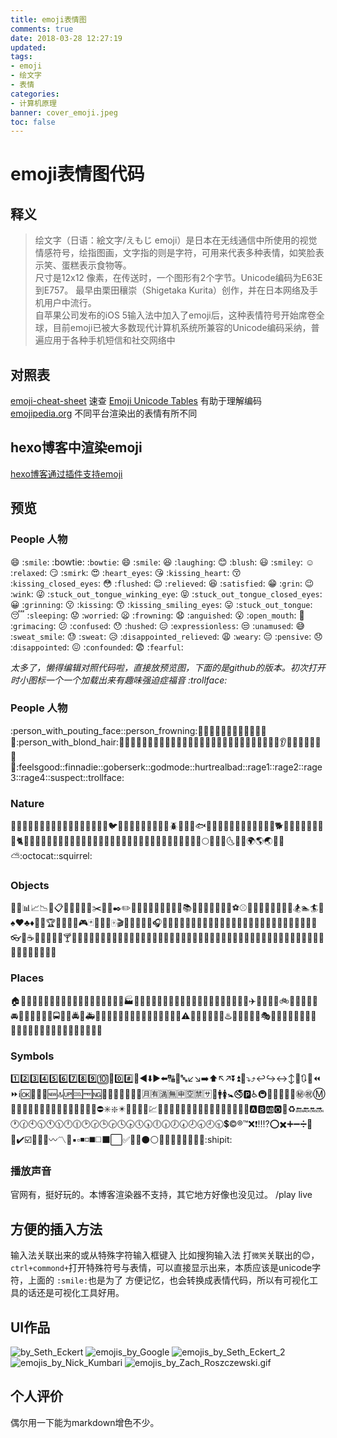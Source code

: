 ```yaml
---
title: emoji表情图
comments: true
date: 2018-03-28 12:27:19
updated:
tags:
- emoji
- 绘文字
- 表情
categories:
- 计算机原理
banner: cover_emoji.jpeg
toc: false
---
```

# emoji表情图代码
## 释义
>绘文字（日语：絵文字/えもじ emoji）是日本在无线通信中所使用的视觉情感符号，绘指图画，文字指的则是字符，可用来代表多种表情，如笑脸表示笑、蛋糕表示食物等。  
尺寸是12x12 像素，在传送时，一个图形有2个字节。Unicode编码为E63E到E757。
最早由栗田穰崇（Shigetaka Kurita）创作，并在日本网络及手机用户中流行。  
自苹果公司发布的iOS 5输入法中加入了emoji后，这种表情符号开始席卷全球，目前emoji已被大多数现代计算机系统所兼容的Unicode编码采纳，普遍应用于各种手机短信和社交网络中
## 对照表
[emoji-cheat-sheet](https://www.webpagefx.com/tools/emoji-cheat-sheet/) 速查
[Emoji Unicode Tables](https://apps.timwhitlock.info/emoji/tables/unicode) 有助于理解编码
[emojipedia.org](https://emojipedia.org/) 不同平台渲染出的表情有所不同

## hexo博客中渲染emoji
[hexo博客通过插件支持emoji](http://localhost:4000/2018/03/29/hexo%E5%AE%89%E8%A3%85%E4%BD%BF%E7%94%A8/)

## 预览
### People 人物
<!--emoji渲染插件会将：转移成html展示出来，所以用html转移标签 &#58； 表示冒号)-->
:smile:   &#58;`smile`&#58;
:bowtie: &#58;`bowtie`&#58;
:smile: &#58;`smile`&#58;
:laughing: &#58;`laughing`&#58;
:blush: &#58;`blush`&#58;
:smiley: &#58;`smiley`&#58;
:relaxed: &#58;`relaxed`&#58;
:smirk: &#58;`smirk`&#58;
:heart_eyes: &#58;`heart_eyes`&#58;
:kissing_heart: &#58;`kissing_heart`&#58;
:kissing_closed_eyes: &#58;`kissing_closed_eyes`&#58;
:flushed: &#58;`flushed`&#58;
:relieved: &#58;`relieved`&#58;
:satisfied: &#58;`satisfied`&#58;
:grin: &#58;`grin`&#58;
:wink: &#58;`wink`&#58;
:stuck_out_tongue_winking_eye: &#58;`stuck_out_tongue_winking_eye`&#58;
:stuck_out_tongue_closed_eyes: &#58;`stuck_out_tongue_closed_eyes`&#58;
:grinning: &#58;`grinning`&#58;
:kissing: &#58;`kissing`&#58;
:kissing_smiling_eyes: &#58;`kissing_smiling_eyes`&#58;
:stuck_out_tongue: &#58;`stuck_out_tongue`&#58;
:sleeping: &#58;`sleeping`&#58;
:worried: &#58;`worried`&#58;
:frowning: &#58;`frowning`&#58;
:anguished: &#58;`anguished`&#58;
:open_mouth: &#58;`open_mouth`&#58;
:grimacing: &#58;`grimacing`&#58;
:confused: &#58;`confused`&#58;
:hushed: &#58;`hushed`&#58;
:expressionless: &#58;`expressionless`&#58;
:unamused: &#58;`unamused`&#58;
:sweat_smile: &#58;`sweat_smile`&#58;
:sweat: &#58;`sweat`&#58;
:disappointed_relieved: &#58;`disappointed_relieved`&#58;
:weary: &#58;`weary`&#58;
:pensive: &#58;`pensive`&#58;
:disappointed: &#58;`disappointed`&#58;
:confounded: &#58;`confounded`&#58;
:fearful: &#58;`fearful`&#58;



*太多了，懒得编辑对照代码啦，直接放预览图，下面的是github的版本。初次打开时小图标一个一个加载出来有趣味强迫症福音 :trollface:*

<!--方法一：ide 查找，勾选正则匹配，搜 \n,全局替换。 方法二：python replace('\n','')-->
### People 人物 
:person_with_pouting_face::person_frowning::bow::couplekiss::couple_with_heart::massage::haircut::nail_care::boy::girl::woman::man::baby::older_woman::older_man::person_with_blond_hair::man_with_gua_pi_mao::man_with_turban::construction_worker::cop::angel::princess::smiley_cat::smile_cat::heart_eyes_cat::kissing_cat::smirk_cat::scream_cat::crying_cat_face::joy_cat::pouting_cat::japanese_ogre::japanese_goblin::see_no_evil::hear_no_evil::speak_no_evil::guardsman::skull::feet::lips::kiss::droplet::ear::eyes::nose::tongue::love_letter::bust_in_silhouette::busts_in_silhouette::speech_balloon::thought_balloon::feelsgood::finnadie::goberserk::godmode::hurtrealbad::rage1::rage2::rage3::rage4::suspect::trollface:
### Nature
:frog::tiger::koala::bear::pig::pig_nose::cow::boar::monkey_face::monkey::horse::racehorse::camel::sheep::elephant::panda_face::snake::bird::baby_chick::hatched_chick::hatching_chick::chicken::penguin::turtle::bug::honeybee::ant::beetle::snail::octopus::tropical_fish::fish::whale::whale2::dolphin::cow2::ram::rat::water_buffalo::tiger2::rabbit2::dragon::goat::rooster::dog2::pig2::mouse2::ox::dragon_face::blowfish::crocodile::dromedary_camel::leopard::cat2::poodle::paw_prints::bouquet::cherry_blossom::tulip::four_leaf_clover::rose::sunflower::hibiscus::maple_leaf::leaves::fallen_leaf::herb::mushroom::cactus::palm_tree::evergreen_tree::deciduous_tree::chestnut::seedling::blossom::ear_of_rice::shell::globe_with_meridians::sun_with_face::full_moon_with_face::new_moon_with_face::new_moon::waxing_crescent_moon::first_quarter_moon::waxing_gibbous_moon::full_moon::waning_gibbous_moon::last_quarter_moon::waning_crescent_moon::last_quarter_moon_with_face::first_quarter_moon_with_face::crescent_moon::earth_africa::earth_americas::earth_asia::volcano::milky_way::partly_sunny::octocat::squirrel:
### Objects
:page_with_curl::bookmark_tabs::bar_chart::chart_with_upwards_trend::chart_with_downwards_trend::scroll::clipboard::calendar::date::card_index::file_folder::open_file_folder::scissors::pushpin::paperclip::black_nib::pencil2::straight_ruler::triangular_ruler::closed_book::green_book::blue_book::orange_book::notebook::notebook_with_decorative_cover::ledger::books::bookmark::name_badge::microscope::telescope::newspaper::football::basketball::soccer::baseball::tennis::8ball::rugby_football::bowling::golf::mountain_bicyclist::bicyclist::horse_racing::snowboarder::swimmer::surfer::ski::spades::hearts::clubs::diamonds::gem::ring::trophy::musical_score::musical_keyboard::violin::space_invader::video_game::black_joker::flower_playing_cards::game_die::dart::mahjong::clapper::memo::pencil::book::art::microphone::headphones::trumpet::saxophone::guitar::shoe::sandal::high_heel::lipstick::boot::shirt::tshirt::necktie::womans_clothes::dress::running_shirt_with_sash::jeans::kimono::bikini::ribbon::tophat::crown::womans_hat::mans_shoe::closed_umbrella::briefcase::handbag::pouch::purse::eyeglasses::fishing_pole_and_fish::coffee::tea::sake::baby_bottle::beer::beers::cocktail::tropical_drink::wine_glass::fork_and_knife::pizza::hamburger::fries::poultry_leg::meat_on_bone::spaghetti::curry::fried_shrimp::bento::sushi::fish_cake::rice_ball::rice_cracker::rice::ramen::stew::oden::dango::egg::bread::doughnut::custard::icecream::ice_cream::shaved_ice::birthday::cake::cookie::chocolate_bar::candy::lollipop::honey_pot::apple::green_apple::tangerine::lemon::cherries::grapes::watermelon::strawberry::peach::melon::banana::pear::pineapple::sweet_potato::eggplant::tomato::corn:
### Places
:house::house_with_garden::school::office::post_office::hospital::bank::convenience_store::love_hotel::hotel::wedding::church::department_store::european_post_office::city_sunrise::city_sunset::japanese_castle::european_castle::tent::factory::tokyo_tower::japan::mount_fuji::sunrise_over_mountains::sunrise::stars::statue_of_liberty::bridge_at_night::carousel_horse::rainbow::ferris_wheel::fountain::roller_coaster::ship::speedboat::boat::sailboat::rowboat::anchor::rocket::airplane::helicopter::steam_locomotive::tram::mountain_railway::bike::aerial_tramway::suspension_railway::mountain_cableway::tractor::blue_car::oncoming_automobile::car::red_car::taxi::oncoming_taxi::articulated_lorry::bus::oncoming_bus::rotating_light::police_car::oncoming_police_car::fire_engine::ambulance::minibus::truck::train::station::train2::bullettrain_front::bullettrain_side::light_rail::monorail::railway_car::trolleybus::ticket::fuelpump::vertical_traffic_light::traffic_light::warning::construction::beginner::atm::slot_machine::busstop::barber::hotsprings::checkered_flag::crossed_flags::izakaya_lantern::moyai::circus_tent::performing_arts::round_pushpin::triangular_flag_on_post::jp::kr::cn::us::fr::es::it::ru::gb::uk::de:
### Symbols
:one::two::three::four::five::six::seven::eight::nine::keycap_ten::1234::zero::hash::symbols::arrow_backward::arrow_down::arrow_forward::arrow_left::capital_abcd::abcd::abc::arrow_lower_left::arrow_lower_right::arrow_right::arrow_up::arrow_upper_left::arrow_upper_right::arrow_double_down::arrow_double_up::arrow_down_small::arrow_heading_down::arrow_heading_up::leftwards_arrow_with_hook::arrow_right_hook::left_right_arrow::arrow_up_down::arrow_up_small::arrows_clockwise::arrows_counterclockwise::rewind::fast_forward::information_source::ok::twisted_rightwards_arrows::repeat::repeat_one::new::top::up::cool::free::ng::cinema::koko::signal_strength::u5272::u5408::u55b6::u6307::u6708::u6709::u6e80::u7121::u7533::u7a7a::u7981::sa::restroom::mens::womens::baby_symbol::no_smoking::parking::wheelchair::metro::baggage_claim::accept::wc::potable_water::put_litter_in_its_place::secret::congratulations::m::passport_control::left_luggage::customs::ideograph_advantage::cl::sos::id::no_entry_sign::underage::no_mobile_phones::do_not_litter::non-potable_water::no_bicycles::no_pedestrians::children_crossing::no_entry::eight_spoked_asterisk::sparkle::eight_pointed_black_star::heart_decoration::vs::vibration_mode::mobile_phone_off::chart::currency_exchange::aries::taurus::gemini::cancer::leo::virgo::libra::scorpius::sagittarius::capricorn::aquarius::pisces::ophiuchus::six_pointed_star::negative_squared_cross_mark::a::b::ab::o2::diamond_shape_with_a_dot_inside::recycle::end::back::on::soon::clock1::clock130::clock10::clock1030::clock11::clock1130::clock12::clock1230::clock2::clock230::clock3::clock330::clock4::clock430::clock5::clock530::clock6::clock630::clock7::clock730::clock8::clock830::clock9::clock930::heavy_dollar_sign::copyright::registered::tm::x::heavy_exclamation_mark::bangbang::interrobang::o::heavy_multiplication_x::heavy_plus_sign::heavy_minus_sign::heavy_division_sign::white_flower::100::heavy_check_mark::ballot_box_with_check::radio_button::link::curly_loop::wavy_dash::part_alternation_mark::trident::black_small_square::white_small_square::black_medium_small_square::white_medium_small_square::black_medium_square::white_medium_square::black_large_square::white_large_square::white_check_mark::black_square_button::white_square_button::black_circle::white_circle::red_circle::large_blue_circle::large_blue_diamond::large_orange_diamond::small_blue_diamond::small_orange_diamond::small_red_triangle::small_red_triangle_down::shipit:
### 播放声音
官网有，挺好玩的。本博客渲染器不支持，其它地方好像也没见过。
/play live 

## 方便的插入方法
输入法关联出来的或从特殊字符输入框键入
比如搜狗输入法 打`微笑`关联出的😊， `ctrl+commond+`打开特殊符号与表情，可以直接显示出来，本质应该是unicode字符，上面的 `:smile:`也是为了
方便记忆，也会转换成表情代码，所以有可视化工具的话还是可视化工具好用。

## UI作品
![by_Seth_Eckert](emojis_by_Seth_Eckert.gif)
![emojis_by_Google](emojis_by_Google.gif)
![emojis_by_Seth_Eckert_2](emojis_by_Seth_Eckert_2.gif)
![emojis_by_Nick_Kumbari](emojis_by_Nick_Kumbari.jpg)
![emojis_by_Zach_Roszczewski.gif](emojis_by_Zach_Roszczewski.gif)

## 个人评价
偶尔用一下能为markdown增色不少。
